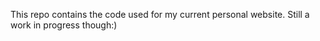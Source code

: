This repo contains the code used for my current personal website. Still a work in progress though:)
